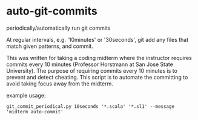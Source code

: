# auto-git-commits
periodically/automatically run git commits

At regular intervals, e.g. '10minutes' or '30seconds', git add any files that match given patterns, and commit.

This was written for taking a coding midterm where the instructor requires commits every 10 minutes (Professor Horstmann at San Jose State University). The purpose of requiring commits every 10 minutes is to prevent and detect cheating. This script is to automate the committing to avoid taking focus away from the midterm.

example usage:

    git_commit_periodical.py 10seconds '*.scala' '*.sl1' --message 'midterm auto-commit'

